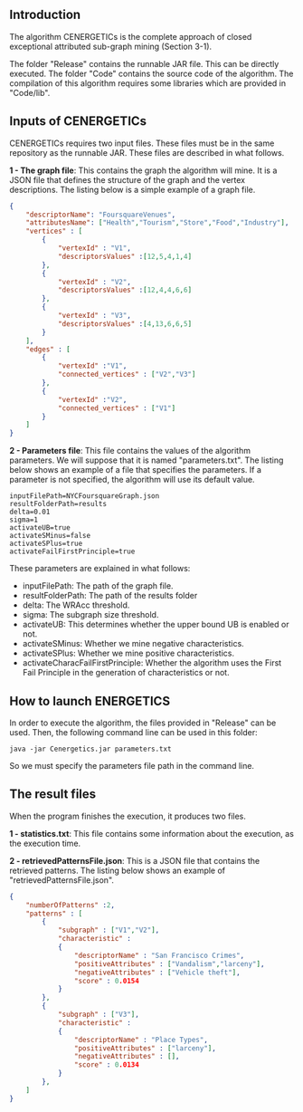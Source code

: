 ## Introduction
The algorithm CENERGETICs is the complete approach of closed exceptional attributed sub-graph mining (Section 3-1).  

The folder "Release" contains the runnable JAR file. This can be directly executed. The folder "Code" contains the source code of the algorithm.  The compilation of this algorithm requires some libraries which are provided in "Code/lib".

## Inputs of CENERGETICs
CENERGETICs requires two input files. These files must be in the same repository as the runnable JAR. These files are described in what follows.

**1 - The graph file**: This contains the graph the algorithm will mine. It is a JSON file that defines the structure of the graph and the vertex descriptions. The listing below is a simple example of a graph file.
```json
{
	"descriptorName": "FoursquareVenues",	
	"attributesName": ["Health","Tourism","Store","Food","Industry"],
	"vertices" : [
		{
			"vertexId" : "V1",
			"descriptorsValues" :[12,5,4,1,4]
		},
		{
			"vertexId" : "V2",
			"descriptorsValues" :[12,4,4,6,6]
		},
		{
			"vertexId" : "V3",
			"descriptorsValues" :[4,13,6,6,5]
		}
	],
	"edges" : [
		{
			"vertexId" :"V1",
			"connected_vertices" : ["V2","V3"]
		},
		{
			"vertexId" :"V2",
			"connected_vertices" : ["V1"]
		}
	]
}
```

**2 - Parameters file**: This file contains the values of the algorithm parameters. We will suppose that it is named "parameters.txt". The listing below shows an example of a file that specifies the parameters. If a parameter is not specified, the algorithm will use its default value. 
```
inputFilePath=NYCFoursquareGraph.json
resultFolderPath=results
delta=0.01
sigma=1
activateUB=true
activateSMinus=false
activateSPlus=true
activateFailFirstPrinciple=true
```
These parameters are explained in what follows:
- inputFilePath: The path of the graph file.
- resultFolderPath: The path of the results folder
- delta: The WRAcc threshold.
- sigma: The subgraph size threshold.
- activateUB: This determines whether the upper bound UB is enabled or not.
- activateSMinus: Whether we mine negative characteristics.
- activateSPlus: Whether we mine positive characteristics.
- activateCharacFailFirstPrinciple: Whether the algorithm uses the First Fail Principle in the generation of characteristics or not.

## How to launch ENERGETICS
In order to execute the algorithm, the files provided in "Release" can be used. Then, the following command line can be used in this folder:
```
java -jar Cenergetics.jar parameters.txt
```

So we must specify the parameters file path in the command line.

## The result files
When the program finishes the execution, it produces two files.

**1 - statistics.txt**: This file contains some information about the execution, as the execution time.

**2 - retrievedPatternsFile.json**: This is a JSON file that contains the retrieved patterns. The listing below shows an example of "retrievedPatternsFile.json".

```json
{
	"numberOfPatterns" :2,
	"patterns" : [
		{
			"subgraph" : ["V1","V2"],
			"characteristic" : 
			{
				"descriptorName" : "San Francisco Crimes",
				"positiveAttributes" : ["Vandalism","larceny"],
				"negativeAttributes" : ["Vehicle theft"],
				"score" : 0.0154
			}
		},
		{
			"subgraph" : ["V3"],
			"characteristic" : 
			{
				"descriptorName" : "Place Types",
				"positiveAttributes" : ["larceny"],
				"negativeAttributes" : [],
				"score" : 0.0134
			}
		},
	]
}
```